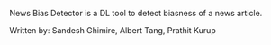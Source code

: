 News Bias Detector is a DL tool to detect biasness of a news article.

Written by: Sandesh Ghimire, Albert Tang, Prathit Kurup

